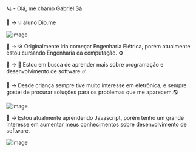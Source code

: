 🪐  -  Olá, me chamo Gabriel Sá

📌 → 💡 aluno Dio.me

![image](https://github.com/Gabriel-S4/dio-lab-open-source/assets/155675504/48359da6-2af4-456c-b6cf-04f7e81087ff)

📌 → ⚙️ Originalmente iria começar Engenharia Elétrica, porém atualmente estou cursando Engenharia da computação. ⚙️

📌 → 🔧 Estou em busca de aprender mais sobre programação e desenvolvimento de software.☄️

📌 → Desde criança sempre tive muito interesse em eletrônica, e sempre gostei de procurar soluções para os problemas que me aparecem.🌎

![image](https://github.com/Gabriel-S4/dio-lab-open-source/assets/155675504/1ffa768e-bb20-46f9-9ff9-5adf56ceeed7)

📌 → Estou atualmente aprendendo Javascript, porém tenho um grande interesse em aumentar meus conhecimentos sobre desenvolvimento de software. 

![image](https://github.com/Gabriel-S4/dio-lab-open-source/assets/155675504/83e564db-66d4-4959-a4ef-e88f47023359)

